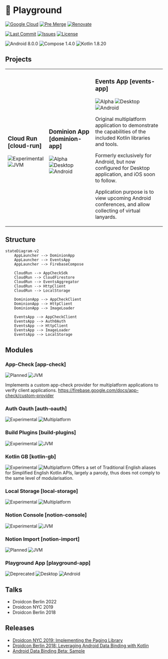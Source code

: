 # 🧪 Playground

[![Google Cloud](https://img.shields.io/github/actions/workflow/status/ashdavies/playground.ashdavies.dev/google-cloud.yml?logo=github&logoColor=%23969da4)](https://github.com/ashdavies/playground.ashdavies.dev/actions/workflows/google-cloud.yml)
[![Pre Merge](https://img.shields.io/github/actions/workflow/status/ashdavies/playground.ashdavies.dev/pre-merge.yml?logo=github&logoColor=%23969da4)](https://github.com/ashdavies/playground.ashdavies.dev/actions/workflows/pre-merge.yml)
[![Renovate](https://img.shields.io/github/actions/workflow/status/ashdavies/playground.ashdavies.dev/renovate.yml?logo=github&logoColor=%23969da4)](https://github.com/ashdavies/playground.ashdavies.dev/actions/workflows/renovate.yml)

[![Last Commit](https://img.shields.io/github/last-commit/ashdavies/playground.ashdavies.dev.svg)](https://github.com/ashdavies/playground.ashdavies.dev/commits/main)
[![Issues](https://img.shields.io/github/issues-pr/ashdavies/playground.ashdavies.dev.svg)](https://github.com/ashdavies/playground.ashdavies.dev/pulls)
[![License](https://img.shields.io/github/license/ashdavies/playground.ashdavies.dev.svg)](https://github.com/ashdavies/playground.ashdavies.dev/blob/main/LICENSE)

![Android 8.0.0](https://img.shields.io/badge/android-8.0.0-version.svg?colorA=555555&colorB=3DDC84&label=&logo=android&logoColor=ffffff&logoWidth=10)
![Compose 1.4.0](https://img.shields.io/badge/compose-1.4.0-version.svg?colorA=555555&colorB=4285F4&label=&logo=jetpack-compose&logoColor=ffffff&logoWidth=10)
![Kotlin 1.8.20](https://img.shields.io/badge/kotlin-1.8.20-version.svg?colorA=555555&colorB=7F52FF&label=&logo=kotlin&logoColor=ffffff&logoWidth=10)

## Projects

<table>
    <tr>
        <td>
            <h3>Cloud Run [cloud-run]</h3>
            <img src="https://img.shields.io/badge/project-experimental-status.svg?colorA=555555&colorB=red&label=&logo=kotlin&logoColor=ffffff&logoWidth=10" alt="Experimental" />
            <img src="https://img.shields.io/badge/project-jvm-component.svg?colorA=555555&colorB=7F52FF&label=&logo=kotlin&logoColor=ffffff&logoWidth=10" alt="JVM" />
        </td>
        <td>
            <h3>Dominion App [dominion-app]</h3>
            <img src="https://img.shields.io/badge/project-alpha-status.svg?colorA=555555&colorB=orange&label=&logo=kotlin&logoColor=ffffff&logoWidth=10" alt="Alpha" />
            <img src="https://img.shields.io/badge/project-desktop-component.svg?colorA=555555&colorB=7F52FF&label=&logo=kotlin&logoColor=ffffff&logoWidth=10" alt="Desktop" />
            <img src="https://img.shields.io/badge/project-android-component.svg?colorA=555555&colorB=3DDC84&label=&logo=android&logoColor=ffffff&logoWidth=10" alt="Android" />
        </td>
        <td>
            <h3>Events App [events-app]</h3>
            <img src="https://img.shields.io/badge/project-alpha-status.svg?colorA=555555&colorB=orange&label=&logo=kotlin&logoColor=ffffff&logoWidth=10" alt="Alpha" />
            <img src="https://img.shields.io/badge/project-desktop-component.svg?colorA=555555&colorB=7F52FF&label=&logo=kotlin&logoColor=ffffff&logoWidth=10" alt="Desktop" />
            <img src="https://img.shields.io/badge/project-android-component.svg?colorA=555555&colorB=3DDC84&label=&logo=android&logoColor=ffffff&logoWidth=10" alt="Android" />
            <p>Original multiplatform application to demonstrate the capabilities of the included Kotlin libraries and tools.</p>
            <p>Formerly exclusively for Android, but now configured for Desktop application, and iOS soon to follow.</p>
            <p>Application purpose is to view upcoming Android conferences, and allow collecting of virtual lanyards.</p>
        </td>
    </tr>
</table>

## Structure

```mermaid
stateDiagram-v2
    AppLauncher --> DominionApp
    AppLauncher --> EventsApp
    AppLauncher --> FirebaseCompose

    CloudRun --> AppCheckSdk
    CloudRun --> CloudFirestore
    CloudRun --> EventsAggregator
    CloudRun --> HttpClient
    CloudRun --> LocalStorage

    DominionApp --> AppCheckClient
    DominionApp --> HttpClient
    DominionApp --> ImageLoader

    EventsApp --> AppCheckClient
    EventsApp --> Auth0Auth
    EventsApp --> HttpClient
    EventsApp --> ImageLoader
    EventsApp --> LocalStorage
```

## Modules

### App-Check [app-check]
![Planned](https://img.shields.io/badge/project-planned-status.svg?colorA=555555&colorB=blue&label=&logo=kotlin&logoColor=ffffff&logoWidth=10)
![JVM](https://img.shields.io/badge/project-jvm-component.svg?colorA=555555&colorB=7F52FF&label=&logo=kotlin&logoColor=ffffff&logoWidth=10)

Implements a custom app-check provider for multiplatform applications to verify client applications.
https://firebase.google.com/docs/app-check/custom-provider

### Auth Oauth [auth-oauth]
![Experimental](https://img.shields.io/badge/project-experimental-status.svg?colorA=555555&colorB=red&label=&logo=kotlin&logoColor=ffffff&logoWidth=10)
![Multiplatform](https://img.shields.io/badge/project-multiplatform-component.svg?colorA=555555&colorB=7F52FF&label=&logo=kotlin&logoColor=ffffff&logoWidth=10)

### Build Plugins [build-plugins]
![Experimental](https://img.shields.io/badge/project-experimental-status.svg?colorA=555555&colorB=red&label=&logo=kotlin&logoColor=ffffff&logoWidth=10)
![JVM](https://img.shields.io/badge/project-jvm-component.svg?colorA=555555&colorB=7F52FF&label=&logo=kotlin&logoColor=ffffff&logoWidth=10)

### Kotlin GB [kotlin-gb]
![Experimental](https://img.shields.io/badge/project-experimental-status.svg?colorA=555555&colorB=red&label=&logo=kotlin&logoColor=ffffff&logoWidth=10)
![Multiplatform](https://img.shields.io/badge/project-multiplatform-component.svg?colorA=555555&colorB=7F52FF&label=&logo=kotlin&logoColor=ffffff&logoWidth=10)
Offers a set of Traditional English aliases for Simplified English Kotlin APIs, largely a parody, thus does not comply to the same level of modularisation.  

### Local Storage [local-storage]
![Experimental](https://img.shields.io/badge/project-experimental-status.svg?colorA=555555&colorB=red&label=&logo=kotlin&logoColor=ffffff&logoWidth=10)
![Multiplatform](https://img.shields.io/badge/project-multiplatform-component.svg?colorA=555555&colorB=7F52FF&label=&logo=kotlin&logoColor=ffffff&logoWidth=10)

### Notion Console [notion-console]
![Experimental](https://img.shields.io/badge/project-experimental-status.svg?colorA=555555&colorB=red&label=&logo=kotlin&logoColor=ffffff&logoWidth=10)
![JVM](https://img.shields.io/badge/project-jvm-component.svg?colorA=555555&colorB=7F52FF&label=&logo=kotlin&logoColor=ffffff&logoWidth=10)

### Notion Import [notion-import]
![Planned](https://img.shields.io/badge/project-planned-status.svg?colorA=555555&colorB=blue&label=&logo=kotlin&logoColor=ffffff&logoWidth=10)
![JVM](https://img.shields.io/badge/project-jvm-component.svg?colorA=555555&colorB=7F52FF&label=&logo=kotlin&logoColor=ffffff&logoWidth=10)

### Playground App [playground-app]
![Deprecated](https://img.shields.io/badge/project-deprecated-status.svg?colorA=555555&colorB=grey&label=&logo=kotlin&logoColor=ffffff&logoWidth=10)
![Desktop](https://img.shields.io/badge/project-desktop-component.svg?colorA=555555&colorB=7F52FF&label=&logo=kotlin&logoColor=ffffff&logoWidth=10)
![Android](https://img.shields.io/badge/project-android-component.svg?colorA=555555&colorB=3DDC84&label=&logo=android&logoColor=ffffff&logoWidth=10)

## Talks
- Droidcon Berlin 2022
- Droidcon NYC 2019
- Droidcon Berlin 2018

## Releases

- [Droidcon NYC 2019: Implementing the Paging Library](https://github.com/ashdavies/playground/releases/tag/v3.0)
- [Droidcon Berlin 2018: Leveraging Android Data Binding with Kotlin](https://github.com/ashdavies/playground/releases/tag/v2.0)
- [Android Data Binding Beta: Sample](https://github.com/ashdavies/playground/releases/tag/v1.0)
